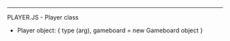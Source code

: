 <!-- TO RUN:
- 'npm install'
- 'npm run dev'
- open localhost:8080 on browser


TO ADD A LOCAL IMAGE TO JS FILE:
import odinImage from './images/odin.png'

const image = document.createElement('img')
image.src = odinImage

document.body.appendChild(image) -->

-------------------------------------------

<!-- SHIP.JS - Ship class
- Ship object: { length (arg), coords (arg), hitNum = 0, sunk = false }

- hit function
    - increment hitNum
    - if isSunk function returns true, return 'You sunk my ship!'
    - else return 'Hit!'

- isSunk function
    - evaluate if hitNum = length
        - if true, set sunk to true & return true-->



<!-- GAMEBOARD.JS - Gameboard class
- Gameboard object: { player, myShips = {}, attackedByOther = [] } -->

<!-- - isValidPlacement function (args: length, headCoord, dir = horiz)
    - const shipTiles = []
    - let tile
    - for while i = 0 & i < length, 
        - if dir = horiz, const tile = [headCoord[0] + i, headCoord[1]]
        - if dir = vert, const tile = [headCoord[0], headCoord[1] + i]
        - if either value in tile is > 10, return false
        - run isCoordOnPlacedShip with argument = tile
            - if not-false, return false
        - push tile (joined into a string) into shipTiles array
    - return shipTiles array  -->

<!-- - isCoordOnPlacedShip function (arg: coord)
    - let shipNames = array of all keys in myShips
    - for each ship in shipNames, if ship.coords includes coord, return ship
    - else return false -->

<!-- - placeShip function (args: shipName, length, headCoord, dir)
    - run isValidPlacement function
        - if true, 
            - create new Ship object w/ coords of returned array & add to myShips object
        - if false, return 'Can't place shipName there!' -->

<!-- - receiveAttack function (arg: coord)
    - determine if coord is valid (must be within 10x10 square and not in attackedByOther array)
        - if true,
            - add coord(joined into string) to attackedByOther array
            - if isCoordOnPlacedShip returns not-false,
                - run hit function on that Ship object
                - run isGameOver function 
        - if false, return 'You've already attacked there!' -->

<!-- - isGameOver function
    - iterate through all myShips.isSunk, if any == false, return false
    - else, alert 'Game Over!' -->



PLAYER.JS - Player class
- Player object: { type (arg), gameboard = new Gameboard object }